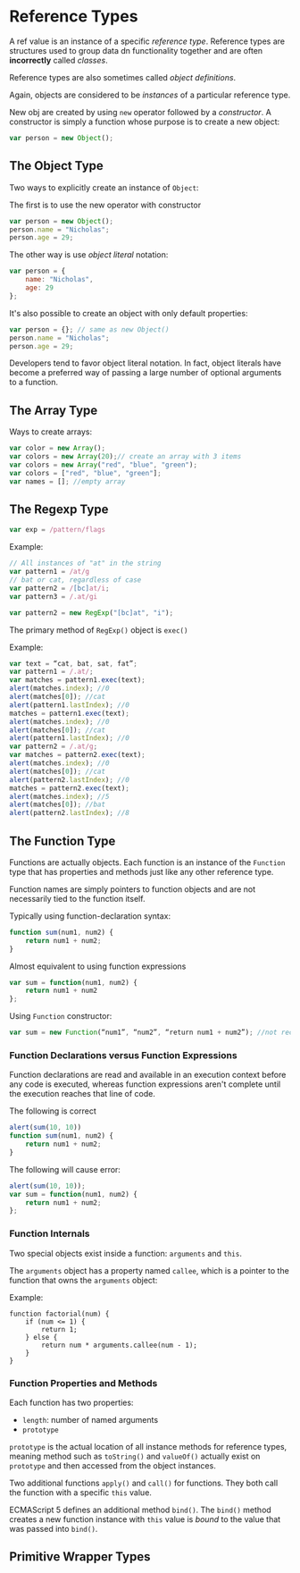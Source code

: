 # Reference Types
A ref value is an instance of a specific *reference type*. Reference types
are structures used to group data dn functionality together and are often
**incorrectly** called *classes*.

Reference types are also sometimes called *object definitions*.

Again, objects are considered to be *instances* of a particular reference
type.

New obj are created by using `new` operator followed by a *constructor*. A
constructor is simply a function whose purpose is to create a new object:

```javascript
var person = new Object();
```

## The Object Type
Two ways to explicitly create an instance of `Object`:

The first is to use the new operator with constructor

```javascript
var person = new Object();
person.name = "Nicholas";
person.age = 29;
```

The other way is use *object literal* notation:

```javascript
var person = {
    name: "Nicholas", 
    age: 29
};
```

It's also possible to create an object with only default properties:

```javascript
var person = {}; // same as new Object()
person.name = "Nicholas";
person.age = 29;
```

Developers tend to favor object literal notation. In fact, object literals
have become a preferred way of passing a large number of optional
arguments to a function.

## The Array Type
Ways to create arrays:

```javascript
var color = new Array();
var colors = new Array(20);// create an array with 3 items
var colors = new Array("red", "blue", "green");
var colors = ["red", "blue", "green"];
var names = []; //empty array
```

## The Regexp Type
```javascript
var exp = /pattern/flags
```

Example:

```javascript
// All instances of "at" in the string
var pattern1 = /at/g
// bat or cat, regardless of case
var pattern2 = /[bc]at/i;
var pattern3 = /.at/gi

var pattern2 = new RegExp("[bc]at", "i");
```

The primary method of `RegExp()` object is `exec()`

Example:

```javascript
var text = “cat, bat, sat, fat”; 
var pattern1 = /.at/;
var matches = pattern1.exec(text); 
alert(matches.index); //0
alert(matches[0]); //cat
alert(pattern1.lastIndex); //0
matches = pattern1.exec(text); 
alert(matches.index); //0
alert(matches[0]); //cat
alert(pattern1.lastIndex); //0
var pattern2 = /.at/g;
var matches = pattern2.exec(text); 
alert(matches.index); //0
alert(matches[0]); //cat
alert(pattern2.lastIndex); //0
matches = pattern2.exec(text); 
alert(matches.index); //5
alert(matches[0]); //bat
alert(pattern2.lastIndex); //8
```

## The Function Type
Functions are actually objects. Each function is an instance of the
`Function` type that has properties and methods just like any other
reference type.

Function names are simply pointers to function objects and are not
necessarily tied to the function itself.

Typically using function-declaration syntax:

```javascript
function sum(num1, num2) {
    return num1 + num2;
}
```

Almost equivalent to using function expressions
```javascript
var sum = function(num1, num2) {
    return num1 + num2
};
```

Using `Function` constructor:

```javascript
var sum = new Function(“num1”, “num2”, “return num1 + num2”); //not recommended
```

### Function Declarations versus Function Expressions
Function declarations are read and available in an execution context
before any code is executed, whereas function expressions aren't complete
until the execution reaches that line of code.

The following is correct

```javascript
alert(sum(10, 10))
function sum(num1, num2) {
    return num1 + num2;
}
```

The following will cause error:

```javascript
alert(sum(10, 10));
var sum = function(num1, num2) {
    return num1 + num2;
};
```
### Function Internals
Two special objects exist inside a function: `arguments` and `this`.

The `arguments` object has a property named `callee`, which is a pointer
to the function that owns the `arguments` object:

Example:

```
function factorial(num) {
    if (num <= 1) {
        return 1;
    } else {
        return num * arguments.callee(num - 1);
    }
}
```

### Function Properties and Methods
Each function has two properties: 

* `length`: number of named arguments
* `prototype`

`prototype` is the actual location of all instance methods for reference
types, meaning method such as `toString()` and `valueOf()` actually exist
on `prototype` and then accessed from the object instances.

Two additional functions `apply()` and `call()` for functions. They both
call the function with a specific `this` value.

ECMAScript 5 defines an additional method `bind()`. The `bind()` method
creates a new function instance with `this` value is *bound* to the value
that was passed into `bind()`.

## Primitive Wrapper Types
